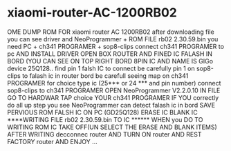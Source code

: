 # xiaomi-router-AC-1200RB02
OME  DUMP  ROM FOR xiaomi router AC 1200RB02
after downloading file you can see driver and NeoProgrammer + ROM FILE rb02 2.30.59.bin
you need PC + ch341 PROGRAMER + sop8-clips 
connect ch341 PROGRAMER to pc  AND INSTALL DRIVER 
OPEN BOX ROUTER AND FINED IC FALASH IN BORD (YOU CAN SEE ON TOP RIGHT BORD 8PIN IC AND NAME IS GIGo device 25Q128..
find pin 1 falsh IC  to connect  be carefully  pin 1 on sop8-clips to  falash ic in router bord 
be carefull seeing  map on ch341 PROGRAMER for choice type ic (25*** or 24 *** and pin number) connect sop8-clips to ch341 PROGRAMER
OPEN NeoProgrammer V2.2.0.10 IN FILE GO TO HARDWAR TAP choice YOUR  ch341 PROGRAMER 
IF YOU correctly do all up step you see  NeoProgrammer can detect falash ic in bord 
SAVE PERVIOUS ROM FALSH IC ON PC (GD25Q128)
ERASE IC
BLANK IC
****WRITING FILE rb02 2.30.59.bin TO IC ******  WHEN you DO TO WRITING ROM  IC TAKE OFF(UN SELECT THE ERASE AND BLANK ITEMS)
AFTER WRITING decconnec router AND TURN ON router
AND REST FACTORY router AND ENJOY ... 


